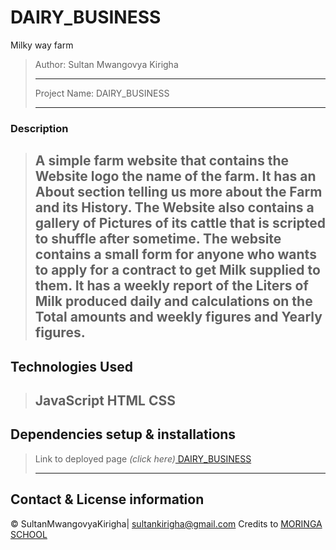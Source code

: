 # DAIRY_BUSINESS
Milky way farm

>Author: Sultan Mwangovya Kirigha
>
>------------------------------
>
>Project Name: DAIRY_BUSINESS
>
>----------------------------
>
### Description
>A simple farm website that contains the Website logo the name of the farm.
>It has an About section telling us more about the Farm and its History.
>The Website also contains a gallery of Pictures of its cattle that is scripted to shuffle after sometime.
>The website contains a small form for anyone who wants to apply for a contract to get Milk supplied to them.
>It has a weekly report of the Liters of Milk produced daily and calculations on the Total amounts and weekly figures and Yearly figures.
>---------------------------
## Technologies Used

>JavaScript
>HTML
>CSS
>------------------------------
## Dependencies setup & installations
>Link to deployed page _(click here)_<a href=https://sultanmwangoyakirigha.github.io/Dairy_Business/ title="Title">
DAIRY_BUSINESS</a>
>
>---------------------------
## Contact & License information
&copy; SultanMwangovyaKirigha| 
sultankirigha@gmail.com
Credits to <a href="http://moringaschool.com/" title="Title">MORINGA SCHOOL</a>

